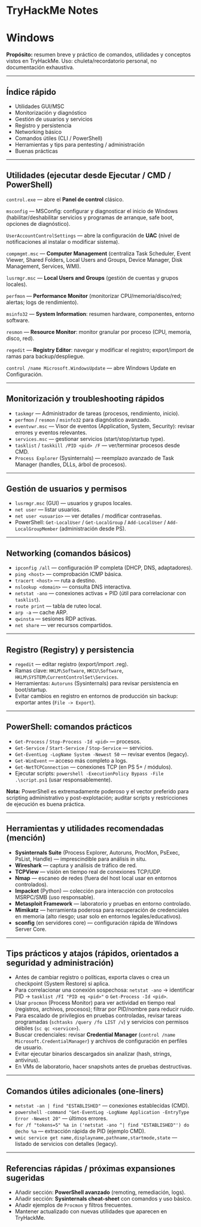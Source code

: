 # TryHackMe Notes

# Windows

**Propósito:** resumen breve y práctico de comandos, utilidades y conceptos vistos en TryHackMe. Uso: chuleta/recordatorio personal, no documentación exhaustiva.

---

## Índice rápido
- Utilidades GUI/MSC
- Monitorización y diagnóstico
- Gestión de usuarios y servicios
- Registro y persistencia
- Networking básico
- Comandos útiles (CLI / PowerShell)
- Herramientas y tips para pentesting / administración
- Buenas prácticas

---

## Utilidades (ejecutar desde Ejecutar / CMD / PowerShell)
`control.exe` — abre el **Panel de control** clásico.

`msconfig` — MSConfig: configurar y diagnosticar el inicio de Windows (habilitar/deshabilitar servicios y programas de arranque, safe boot, opciones de diagnóstico).

`UserAccountControlSettings` — abre la configuración de **UAC** (nivel de notificaciones al instalar o modificar sistema).

`compmgmt.msc` — **Computer Management** (centraliza Task Scheduler, Event Viewer, Shared Folders, Local Users and Groups, Device Manager, Disk Management, Services, WMI).

`lusrmgr.msc` — **Local Users and Groups** (gestión de cuentas y grupos locales).

`perfmon` — **Performance Monitor** (monitorizar CPU/memoria/disco/red; alertas; logs de rendimiento).

`msinfo32` — **System Information**: resumen hardware, componentes, entorno software.

`resmon` — **Resource Monitor**: monitor granular por proceso (CPU, memoria, disco, red).

`regedit` — **Registry Editor**: navegar y modificar el registro; export/import de ramas para backup/despliegue.

`control /name Microsoft.WindowsUpdate` — abre Windows Update en Configuración.

---

## Monitorización y troubleshooting rápidos
- `taskmgr` — Administrador de tareas (procesos, rendimiento, inicio).
- `perfmon` / `resmon` / `msinfo32` para diagnóstico avanzado.
- `eventvwr.msc` — Visor de eventos (Application, System, Security): revisar errores y eventos relevantes.
- `services.msc` — gestionar servicios (start/stop/startup type).
- `tasklist` / `taskkill /PID <pid> /F` — ver/terminar procesos desde CMD.
- `Process Explorer` (Sysinternals) — reemplazo avanzado de Task Manager (handles, DLLs, árbol de procesos).

---

## Gestión de usuarios y permisos
- `lusrmgr.msc` (GUI) — usuarios y grupos locales.
- `net user` — listar usuarios.
- `net user <usuario>` — ver detalles / modificar contraseñas.
- PowerShell: `Get-LocalUser` / `Get-LocalGroup` / `Add-LocalUser` / `Add-LocalGroupMember` (administración desde PS).

---

## Networking (comandos básicos)
- `ipconfig /all` — configuración IP completa (DHCP, DNS, adaptadores).
- `ping <host>` — comprobación ICMP básica.
- `tracert <host>` — ruta a destino.
- `nslookup <domain>` — consulta DNS interactiva.
- `netstat -ano` — conexiones activas + PID (útil para correlacionar con `tasklist`).
- `route print` — tabla de ruteo local.
- `arp -a` — cache ARP.
- `qwinsta` — sesiones RDP activas.
- `net share` — ver recursos compartidos.

---

## Registro (Registry) y persistencia
- `regedit` — editar registro (export/import .reg).
- Ramas clave: `HKLM\Software`, `HKCU\Software`, `HKLM\SYSTEM\CurrentControlSet\Services`.
- Herramientas: `Autoruns` (Sysinternals) para revisar persistencia en boot/startup.
- Evitar cambios en registro en entornos de producción sin backup: exportar antes (`File -> Export`).

---

## PowerShell: comandos prácticos
- `Get-Process` / `Stop-Process -Id <pid>` — procesos.
- `Get-Service` / `Start-Service` / `Stop-Service` — servicios.
- `Get-EventLog -LogName System -Newest 50` — revisar eventos (legacy).
- `Get-WinEvent` — acceso más completo a logs.
- `Get-NetTCPConnection` — conexiones TCP (en PS 5+ / módulos).
- Ejecutar scripts: `powershell -ExecutionPolicy Bypass -File .\script.ps1` (usar responsablemente).

**Nota:** PowerShell es extremadamente poderoso y el vector preferido para scripting administrativo y post-explotación; auditar scripts y restricciones de ejecución es buena práctica.

---

## Herramientas y utilidades recomendadas (mención)
- **Sysinternals Suite** (Process Explorer, Autoruns, ProcMon, PsExec, PsList, Handle) — imprescindible para análisis in situ.
- **Wireshark** — captura y análisis de tráfico de red.
- **TCPView** — visión en tiempo real de conexiones TCP/UDP.
- **Nmap** — escaneo de redes (fuera del host local usar en entornos controlados).
- **Impacket** (Python) — colección para interacción con protocolos MSRPC/SMB (uso responsable).
- **Metasploit Framework** — laboratorio y pruebas en entorno controlado.
- **Mimikatz** — herramienta poderosa para recuperación de credenciales en memoria (alto riesgo; usar solo en entornos legales/educativos).
- **sconfig** (en servidores core) — configuración rápida de Windows Server Core.

---

## Tips prácticos y atajos (rápidos, orientados a seguridad y administración)
- Antes de cambiar registro o políticas, exporta claves o crea un checkpoint (System Restore) si aplica.
- Para correlacionar una conexión sospechosa: `netstat -ano` → identificar PID → `tasklist /FI "PID eq <pid>"` o `Get-Process -Id <pid>`.
- Usar `procmon` (Process Monitor) para ver actividad en tiempo real (registros, archivos, procesos); filtrar por PID/nombre para reducir ruido.
- Para escalado de privilegios en pruebas controladas, revisar tareas programadas (`schtasks /query /fo LIST /v`) y servicios con permisos débiles (`sc qc <service>`).
- Buscar credenciales: revisar **Credential Manager** (`control /name Microsoft.CredentialManager`) y archivos de configuración en perfiles de usuario.
- Evitar ejecutar binarios descargados sin analizar (hash, strings, antivirus).
- En VMs de laboratorio, hacer snapshots antes de pruebas destructivas.

---

## Comandos útiles adicionales (one-liners)
- `netstat -an | find "ESTABLISHED"` — conexiones establecidas (CMD).
- `powershell -command "Get-EventLog -LogName Application -EntryType Error -Newest 20"` — últimos errores.
- `for /f "tokens=5" %a in ('netstat -ano ^| find "ESTABLISHED"') do @echo %a` — extracción rápida de PID (ejemplo CMD).
- `wmic service get name,displayname,pathname,startmode,state` — listado de servicios con detalles (legacy).

---

## Referencias rápidas / próximas expansiones sugeridas
- Añadir sección: **PowerShell avanzado** (remoting, remediación, logs).
- Añadir sección: **Sysinternals cheat-sheet** con comandos y uso básico.
- Añadir ejemplos de `Procmon` y filtros frecuentes.
- Mantener actualizado con nuevas utilidades que aparecen en TryHackMe.

